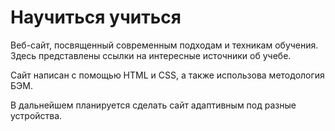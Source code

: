 # Научиться учиться
Веб-сайт, посвященный современным подходам и техникам обучения. Здесь представлены ссылки на интересные источники об учебе.

Сайт написан с помощью HTML и CSS, а также использова методология БЭМ.

В дальнейшем планируется сделать сайт адаптивным под разные устройства.
